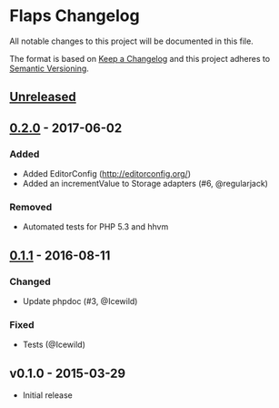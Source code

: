 # Flaps Changelog
All notable changes to this project will be documented in this file.

The format is based on [Keep a Changelog](http://keepachangelog.com/) 
and this project adheres to [Semantic Versioning](http://semver.org/).

## [Unreleased]

## [0.2.0] - 2017-06-02
### Added
- Added EditorConfig (http://editorconfig.org/)
- Added an incrementValue to Storage adapters (#6, @regularjack)

### Removed
- Automated tests for PHP 5.3 and hhvm

## [0.1.1] - 2016-08-11
### Changed
- Update phpdoc (#3, @Icewild)

### Fixed
- Tests (@Icewild)

## v0.1.0 - 2015-03-29
- Initial release

[Unreleased]: https://github.com/beheh/flaps/compare/0.2.0...HEAD
[0.2.0]: https://github.com/beheh/flaps/compare/0.1.1...0.2.0
[0.1.1]: https://github.com/beheh/flaps/compare/v0.1.0...0.1.1
